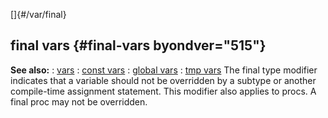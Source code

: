 []{#/var/final}
## final vars {#final-vars byondver="515"}
**See also:**
:   [vars](#/var)
:   [const vars](#/var/const)
:   [global vars](#/var/global)
:   [tmp vars](#/var/tmp)
The final type modifier indicates that a variable should not be
overridden by a subtype or another compile-time assignment statement.
This modifier also applies to procs. A final proc may not be overridden.